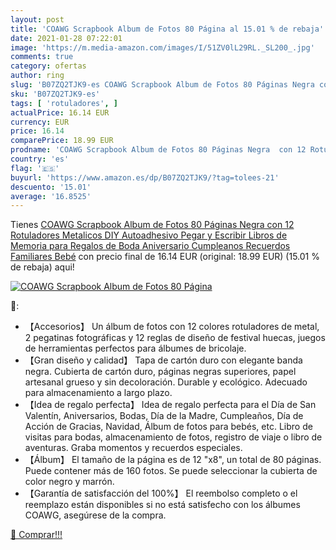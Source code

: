 ```yaml
---
layout: post
title: 'COAWG Scrapbook Album de Fotos 80 Página al 15.01 % de rebaja'
date: 2021-01-28 07:22:01
image: 'https://m.media-amazon.com/images/I/51ZV0lL29RL._SL200_.jpg'
comments: true
category: ofertas
author: ring
slug: 'B07ZQ2TJK9-es COAWG Scrapbook Album de Fotos 80 Páginas Negra con 12...'
sku: 'B07ZQ2TJK9-es'
tags: [ 'rotuladores', ]
actualPrice: 16.14 EUR
currency: EUR
price: 16.14
comparePrice: 18.99 EUR
prodname: 'COAWG Scrapbook Album de Fotos 80 Páginas Negra  con 12 Rotuladores Metalicos DIY Autoadhesivo Pegar y Escribir Libros de Memoria para Regalos de Boda Aniversario Cumpleanos Recuerdos Familiares Bebé'
country: 'es'
flag: '🇪🇸'
buyurl: 'https://www.amazon.es/dp/B07ZQ2TJK9/?tag=tolees-21'
descuento: '15.01'
average: '16.8525'
---
```


Tienes [COAWG Scrapbook Album de Fotos 80 Páginas Negra  con 12 Rotuladores Metalicos DIY Autoadhesivo Pegar y Escribir Libros de Memoria para Regalos de Boda Aniversario Cumpleanos Recuerdos Familiares Bebé](https://www.amazon.es/dp/B07ZQ2TJK9/?tag=tolees-21) con precio final de  16.14 EUR (original: 18.99 EUR) (15.01 %  de rebaja) aqui!

[![COAWG Scrapbook Album de Fotos 80 Página](https://m.media-amazon.com/images/I/51ZV0lL29RL._SL200_.jpg)](https://www.amazon.es/dp/B07ZQ2TJK9/?tag=tolees-21)

🔎:

- 【Accesorios】 Un álbum de fotos con 12 colores rotuladores de metal, 2 pegatinas fotográficas y 12 reglas de diseño de festival huecas, juegos de herramientas perfectos para álbumes de bricolaje.
- 【Gran diseño y calidad】 Tapa de cartón duro con elegante banda negra. Cubierta de cartón duro, páginas negras superiores, papel artesanal grueso y sin decoloración. Durable y ecológico. Adecuado para almacenamiento a largo plazo.
- 【Idea de regalo perfecta】 Idea de regalo perfecta para el Día de San Valentín, Aniversarios, Bodas, Día de la Madre, Cumpleaños, Día de Acción de Gracias, Navidad, Álbum de fotos para bebés, etc. Libro de visitas para bodas, almacenamiento de fotos, registro de viaje o libro de aventuras. Graba momentos y recuerdos especiales.
- 【Álbum】 El tamaño de la página es de 12 "x8", un total de 80 páginas. Puede contener más de 160 fotos. Se puede seleccionar la cubierta de color negro y marrón.
- 【Garantía de satisfacción del 100%】 El reembolso completo o el reemplazo están disponibles si no está satisfecho con los álbumes COAWG, asegúrese de la compra.

[🛒 Comprar!!!](https://www.amazon.es/dp/B07ZQ2TJK9/?tag=tolees-21)
